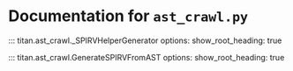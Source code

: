 # Documentation for ``ast_crawl.py``

<!-- https://google.github.io/styleguide/pyguide.html#doc-function-args -->
<!-- https://stackoverflow.com/questions/65768215/type-annotations-with-google-style-docstrings -->
<!-- https://sphinxcontrib-napoleon.readthedocs.io/en/latest/example_google.html -->

::: titan.ast_crawl._SPIRVHelperGenerator
    options:
        show_root_heading: true

::: titan.ast_crawl.GenerateSPIRVFromAST
    options:
        show_root_heading: true